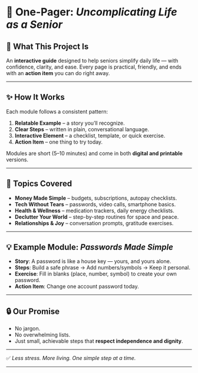 # 📄 One-Pager: *Uncomplicating Life as a Senior*

## 🎯 What This Project Is

An **interactive guide** designed to help seniors simplify daily life — with confidence, clarity, and ease. Every page is practical, friendly, and ends with an **action item** you can do right away.

---

## ✨ How It Works

Each module follows a consistent pattern:

1. **Relatable Example** – a story you’ll recognize.
2. **Clear Steps** – written in plain, conversational language.
3. **Interactive Element** – a checklist, template, or quick exercise.
4. **Action Item** – one thing to try today.

Modules are short (5–10 minutes) and come in both **digital and printable** versions.

---

## 🧩 Topics Covered

* **Money Made Simple** – budgets, subscriptions, autopay checklists.
* **Tech Without Tears** – passwords, video calls, smartphone basics.
* **Health & Wellness** – medication trackers, daily energy checklists.
* **Declutter Your World** – step-by-step routines for space and peace.
* **Relationships & Joy** – conversation prompts, gratitude exercises.

---

## 💡 Example Module: *Passwords Made Simple*

* **Story**: A password is like a house key — yours, and yours alone.
* **Steps**: Build a safe phrase → Add numbers/symbols → Keep it personal.
* **Exercise**: Fill in blanks (place, number, symbol) to create your own password.
* **Action Item**: Change one account password today.

---

## 🔒 Our Promise

* No jargon.
* No overwhelming lists.
* Just small, achievable steps that **respect independence and dignity**.

---

✅ *Less stress. More living. One simple step at a time.*

---
